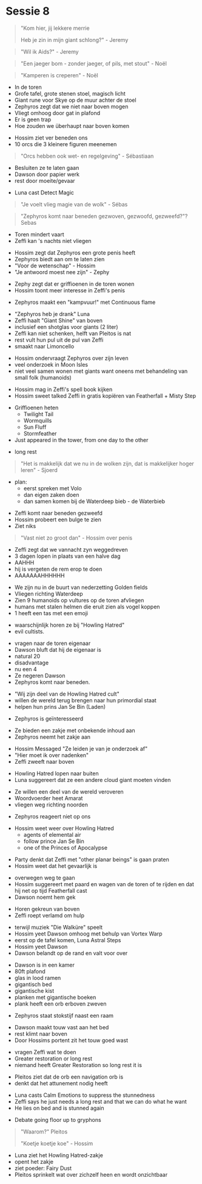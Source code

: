 # Sessie 8

> "Kom hier, jij lekkere merrie
>
> Heb je zin in mijn giant schlong?" - Jeremy

> "Wil ik Aids?" - Jeremy

> "Een jaeger bom - zonder jaeger, of pils, met stout" - Noël

> "Kamperen is creperen" - Noël

- In de toren
- Grofe tafel, grote stenen stoel, magisch licht
- Giant rune voor Skye op de muur achter de stoel
- Zephyros zegt dat we niet naar boven mogen
- Vliegt omhoog door gat in plafond
- Er is geen trap
- Hoe zouden we überhaupt naar boven komen

+ Hossim ziet ver beneden ons
+ 10 orcs die 3 kleinere figuren meenemen

> "Orcs hebben ook wet- en regelgeving" - Sébastiaan

- Besluiten ze te laten gaan
- Dawson door papier werk
- rest door moeite/gevaar

+ Luna cast Detect Magic

> "Je voelt vlieg magie van de wolk" - Sébas

> "Zephyros komt naar beneden gezwoven, gezwoofd, gezweefd?"? Sebas

- Toren mindert vaart
- Zeffi kan 's nachts niet vliegen

+ Hossim zegt dat Zephyros een grote penis heeft
+ Zephyros biedt aan om te laten zien
+ "Voor de wetenschap" - Hossim
+ "Je antwoord moest nee zijn" - Zephy

- Zephy zegt dat er griffioenen in de toren wonen
- Hossim toont meer interesse in Zeffi's penis

+ Zephyros maakt een "kampvuur!" met Continuous flame

- "Zephyros heb je drank" Luna
- Zeffi haalt "Giant Shine" van boven
- inclusief een shotglas voor giants (2 liter)
- Zeffi kan niet schenken, helft van Pleitos is nat
- rest vult hun pul uit de pul van Zeffi
- smaakt naar Limoncello

+ Hossim ondervraagt Zephyros over zijn leven
+ veel onderzoek in Moon Isles
+ niet veel samen wonen met giants want oneens met behandeling van small folk (humanoids)

- Hossim mag in Zeffi's spell book kijken
- Hossim sweet talked Zeffi in gratis kopiëren van Featherfall + Misty Step

+ Griffioenen heten
    - Twilight Tail
    - Wormquills
    - Sun Fluff
    - Stormfeather
+ Just appeared in the tower, from one day to the other

- long rest

> "Het is makkelijk dat we nu in de wolken zijn, dat is makkelijker hoger leren" - Sjoerd

- plan:
    - eerst spreken met Volo
    - dan eigen zaken doen
    - dan samen komen bij de Waterdeep bieb - de Waterbieb

+ Zeffi komt naar beneden gezweefd
+ Hossim probeert een bulge te zien
+ Ziet niks

> "Vast niet zo groot dan" - Hossim over penis

- Zeffi zegt dat we vannacht zyn weggedreven
- 3 dagen lopen in plaats van een halve dag
- AAHHH
- hij is vergeten de rem erop te doen
- AAAAAAAHHHHHH

+ We zijn nu in de buurt van nederzetting Golden fields
+ Vliegen richting Waterdeep
+ Zien 9 humanoids op vultures op de toren afvliegen
+ humans met stalen helmen die eruit zien als vogel koppen
+ 1 heeft een tas met een emoji

- waarschijnlijk horen ze bij "Howling Hatred"
- evil cultists.

+ vragen naar de toren eigenaar
+ Dawson bluft dat hij de eigenaar is
+ natural 20
+ disadvantage
+ nu een 4
+ Ze negeren Dawson
+ Zephyros komt naar beneden.

- "Wij zijn deel van de Howling Hatred cult"
- willen de wereld terug brengen naar hun primordial staat
- helpen hun prins Jan Se Bin (Laden)

+ Zephyros is geïnteresseerd

- Ze bieden een zakje met onbekende inhoud aan
- Zephyros neemt het zakje aan

+ Hossim Messaged "Ze leiden je van je onderzoek af"
+ "Hier moet ik over nadenken"
+ Zeffi zweeft naar boven

- Howling Hatred lopen naar buiten
- Luna suggereert dat ze een andere cloud giant moeten vinden

+ Ze willen een deel van de wereld veroveren
+ Woordvoerder heet Amarat
+ vliegen weg richting noorden

- Zephyros reageert niet op ons

+ Hossim weet weer over Howling Hatred
    - agents of elemental air
    - follow prince Jan Se Bin
    - one of the Princes of Apocalypse

- Party denkt dat Zeffi met "other planar beings" is gaan praten
- Hossim weet dat het gevaarlijk is

+ overwegen weg te gaan
+ Hossim suggereert met paard en wagen van de toren of te rijden en dat hij net op tijd Featherfall cast
+ Dawson noemt hem gek

- Horen gekreun van boven
- Zeffi roept verlamd om hulp

+ terwijl muziek "Die Walküre" speelt
+ Hossim yeet Dawson omhoog met behulp van Vortex Warp
+ eerst op de tafel komen, Luna Astral Steps
+ Hossim yeet Dawson
+ Dawson belandt op de rand en valt voor over

- Dawson is in een kamer
- 80ft plafond
- glas in lood ramen
- gigantisch bed
- gigantische kist
- planken met gigantische boeken
- plank heeft een orb erboven zweven

+ Zephyros staat stokstijf naast een raam

- Dawson maakt touw vast aan het bed
- rest klimt naar boven
- Door Hossims portent zit het touw goed wast

+ vragen Zeffi wat te doen
+ Greater restoration or long rest
+ niemand heeft Greater Restoration so long rest it is

- Pleitos ziet dat de orb een navigation orb is
- denkt dat het attunement nodig heeft

+ Luna casts Calm Emotions to suppress the stunnedness
+ Zeffi says he just needs a long rest and that we can do what he want
+ He lies on bed and is stunned again

- Debate going floor up to gryphons

> "Waarom?" Pleitos
>
> "Koetje koetje koe" - Hossim

- Luna ziet het Howling Hatred-zakje
- opent het zakje
- ziet poeder: Fairy Dust
- Pleitos sprinkelt wat over zichzelf heen en wordt onzichtbaar

